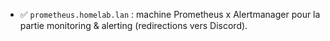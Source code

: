 - ✅ `prometheus.homelab.lan` : machine Prometheus x Alertmanager pour la partie monitoring & alerting (redirections vers Discord).
